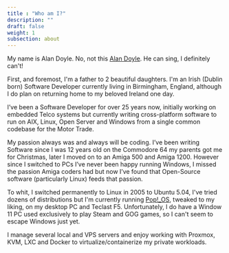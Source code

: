 ```yaml
---
title : "Who am I?"
description: ""
draft: false
weight: 1
subsection: about
---
```


My name is Alan Doyle. No, not this [Alan Doyle](https://alandoyle.ca). He can sing, I definitely can't!

First, and foremost, I'm a father to 2 beautiful daughters. I'm an Irish (Dublin born) Software Developer currently living in Birmingham, England, although I do plan on returning home to my beloved Ireland one day.

I’ve been a Software Developer for over 25 years now, initially working on embedded Telco systems but currently writing cross-platform software to run on AIX, Linux, Open Server and Windows from a single common codebase for the Motor Trade.

My passion always was and always will be coding. I’ve been writing Software since I was 12 years old on the Commodore 64 my parents got me for Christmas, later I moved on to an Amiga 500 and Amiga 1200. However since I switched to PCs I’ve never been happy running Windows, I missed the passion Amiga coders had but now I’ve found that Open-Source software (particularly Linux) feeds that passion.

To whit, I switched permanently to Linux in 2005 to Ubuntu 5.04, I've tried dozens of distributions but I'm currently running [Pop!_OS](https://pop.system76.com/), tweaked to my liking, on my desktop PC and Teclast F5. Unfortunately, I do have a Window 11 PC used exclusively to play Steam and GOG games, so I can't seem to escape Windows just yet.

I manage several local and VPS servers and enjoy working with Proxmox, KVM, LXC and Docker to virtualize/containerize my private workloads.